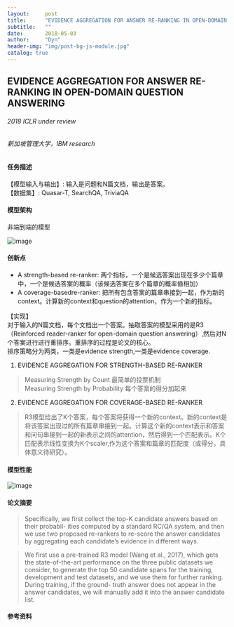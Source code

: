 ```yaml
---
layout:     post
title:      "EVIDENCE AGGREGATION FOR ANSWER RE-RANKING IN OPEN-DOMAIN QUESTION ANSWERING"
subtitle:   ""
date:       2018-05-03
author:     "Dyn"
header-img: "img/post-bg-js-module.jpg"
catalog: true
---
```

## EVIDENCE AGGREGATION FOR ANSWER RE-RANKING IN OPEN-DOMAIN QUESTION ANSWERING
###### 2018 ICLR under review
###### 新加坡管理大学，IBM research

#### 任务描述
【模型输入与输出】: 输入是问题和N篇文档，输出是答案。  
【数据集】: Quasar-T, SearchQA,  TriviaQA


#### 模型架构
非端到端的模型

![image](https://note.youdao.com/yws/public/resource/3af6b1c0acb0ae3ddb9181197b595c69/xmlnote/D850326ED16F434FA4ADDAA2AE60B833/6415)

#### 创新点
* A strength-based re-ranker: 两个指标，一个是候选答案出现在多少个篇章中，一个是候选答案的概率（该候选答案在多个篇章的概率值相加）
* A coverage-basedre-ranker:
把所有包含答案的篇章串接到一起，作为新的context。计算新的context和question的attention，作为一个新的指标。  

【实现】   
对于输入的N篇文档，每个文档出一个答案。抽取答案的模型采用的是R3（Reinforced reader-ranker for open-domain question answering）,然后对N个答案进行进行重排序。重排序的过程是论文的核心。  
排序策略分为两类，一类是evidence strength,一类是evidence coverage.
1. EVIDENCE AGGREGATION FOR STRENGTH-BASED RE-RANKER
> Measuring Strength by Count 最简单的投票机制  
> Measuring Strength by Probability 每个答案的得分加起来

2. EVIDENCE AGGREGATION FOR COVERAGE-BASED RE-RANKER
> R3模型给出了K个答案，每个答案将获得一个新的context。新的context是将该答案出现过的所有篇章串接到一起。计算这个新的context表示和答案和问句串接到一起的新表示之间的attention，然后得到一个匹配表示。K个匹配表示线性变换为K个scaler,作为这个答案和篇章的匹配度（或得分，具体意义待研究）。

#### 模型性能
![image](https://note.youdao.com/yws/public/resource/e397545c713bc638ec9b8ddfad91e602/xmlnote/B2280DB1D0B84FDEA1BAA007146295D4/6393)

#### 论文摘要
> Specifically, we first collect the top-K candidate answers based on their probabil- ities computed by a standard RC/QA system, and then we use two proposed re-rankers to re-score the answer candidates by aggregating each candidate’s evidence in different ways.

> We first use a pre-trained R3 model (Wang et al., 2017), which gets the state-of-the-art performance on the three public datasets we consider, to generate the top 50 candidate spans for the training, development and test datasets, and we use them for further ranking. During training, if the ground- truth answer does not appear in the answer candidates, we will manually add it into the answer candidate list.

#### 参考资料

